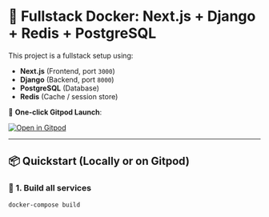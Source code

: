 # 🧰 Fullstack Docker: Next.js + Django + Redis + PostgreSQL

This project is a fullstack setup using:

- **Next.js** (Frontend, port `3000`)
- **Django** (Backend, port `8000`)
- **PostgreSQL** (Database)
- **Redis** (Cache / session store)

🚀 **One-click Gitpod Launch**:

<a href="https://gitpod.io/#https://github.com/rogerolowski/nextjs-django-stack" target="_blank">
  <img src="https://gitpod.io/button/open-in-gitpod.svg" alt="Open in Gitpod"/>
</a>

---

## 📦 Quickstart (Locally or on Gitpod)

### 🐳 1. Build all services

```bash
docker-compose build
